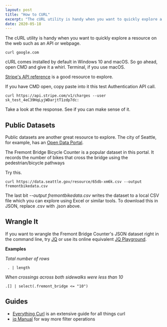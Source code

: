 ```yaml
---
layout: post
title: "How to CURL"
excerpt: "The cURL utility is handy when you want to quickly explore a resource on the web such as an API or webpage."
date: 2020-05-18
---
```


The cURL utility is handy when you want to quickly explore a resource on the web such as an API or webpage.

```shell
curl google.com
```

cURL comes installed by default in Windows 10 and macOS. So go ahead, open CMD and give it a whirl. Terminal, if you use macOS.

[Stripe's API reference](https://stripe.com/docs/api/authentication?lang=curl) is a good resource to explore.

If you have CMD open, copy paste into it this test Authentication API call.

```shell
curl https://api.stripe.com/v1/charges --user sk_test_4eC39HqLyjWDarjtT1zdp7dc:
```

Take a look at the response. See if you can make sense of it.

## Public Datasets

Public datasets are another great resource to explore. The city of Seattle, for example, has an [Open Data Portal](https://data.seattle.gov/).

The Fremont Bridge Bicycle Counter is a popular dataset in this portal. It records the number of bikes that cross the bridge using the pedestrian/bicycle pathways

Try this.

```shell
curl https://data.seattle.gov/resource/65db-xm6k.csv --output fremontbikedata.csv
```

The last bit _--output fremontbikedata.csv_ writes the dataset to a local CSV file which you can explore using Excel or similar tools. To download this in JSON, replace .csv with .json above.

## Wrangle It

If you want to wrangle the Fremont Bridge Counter's JSON dataset right in the command line, try [JQ](https://stedolan.github.io/jq/) or use its online equivalent [JQ Playground](https://jqplay.org/).

**Examples**

_Total number of rows_
```shell
 . | length
```

_When crossings across both sidewalks were less than 10_
```shell
.[] | select(.fremont_bridge <= "10")
```

## Guides
- [Everything Curl](https://ec.haxx.se/) is an extensive guide for all things curl
- [jq Manual](https://stedolan.github.io/jq/manual/) for way more filter operations
